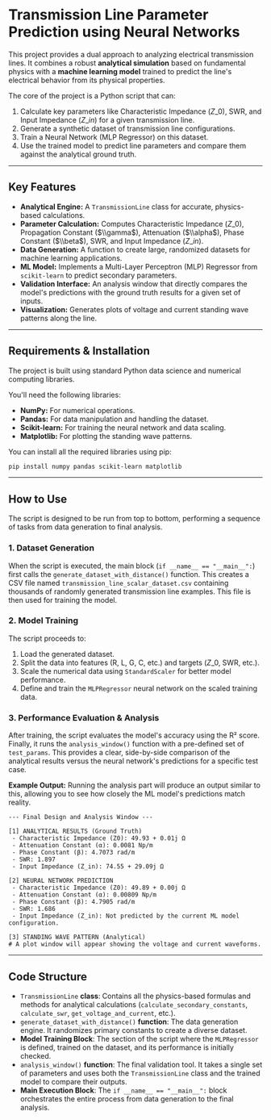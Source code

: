 # Transmission Line Parameter Prediction using Neural Networks

This project provides a dual approach to analyzing electrical transmission lines. It combines a robust **analytical simulation** based on fundamental physics with a **machine learning model** trained to predict the line's electrical behavior from its physical properties.

The core of the project is a Python script that can:

1.  Calculate key parameters like Characteristic Impedance ($Z\_0$), SWR, and Input Impedance ($Z\_{in}$) for a given transmission line.
2.  Generate a synthetic dataset of transmission line configurations.
3.  Train a Neural Network (MLP Regressor) on this dataset.
4.  Use the trained model to predict line parameters and compare them against the analytical ground truth.

-----

## Key Features

  * **Analytical Engine:** A `TransmissionLine` class for accurate, physics-based calculations.
  * **Parameter Calculation:** Computes Characteristic Impedance ($Z\_0$), Propagation Constant ($\\gamma$), Attenuation ($\\alpha$), Phase Constant ($\\beta$), SWR, and Input Impedance ($Z\_{in}$).
  * **Data Generation:** A function to create large, randomized datasets for machine learning applications.
  * **ML Model:** Implements a Multi-Layer Perceptron (MLP) Regressor from `scikit-learn` to predict secondary parameters.
  * **Validation Interface:** An analysis window that directly compares the model's predictions with the ground truth results for a given set of inputs.
  * **Visualization:** Generates plots of voltage and current standing wave patterns along the line.

-----

## Requirements & Installation

The project is built using standard Python data science and numerical computing libraries.

You'll need the following libraries:

  * **NumPy:** For numerical operations.
  * **Pandas:** For data manipulation and handling the dataset.
  * **Scikit-learn:** For training the neural network and data scaling.
  * **Matplotlib:** For plotting the standing wave patterns.

You can install all the required libraries using pip:

```bash
pip install numpy pandas scikit-learn matplotlib
```

-----

## How to Use

The script is designed to be run from top to bottom, performing a sequence of tasks from data generation to final analysis.

### 1\. Dataset Generation

When the script is executed, the main block (`if __name__ == "__main__":`) first calls the `generate_dataset_with_distance()` function. This creates a CSV file named `transmission_line_scalar_dataset.csv` containing thousands of randomly generated transmission line examples. This file is then used for training the model.

### 2\. Model Training

The script proceeds to:

1.  Load the generated dataset.
2.  Split the data into features (R, L, G, C, etc.) and targets ($Z\_0$, SWR, etc.).
3.  Scale the numerical data using `StandardScaler` for better model performance.
4.  Define and train the `MLPRegressor` neural network on the scaled training data.

### 3\. Performance Evaluation & Analysis

After training, the script evaluates the model's accuracy using the R² score. Finally, it runs the `analysis_window()` function with a pre-defined set of `test_params`. This provides a clear, side-by-side comparison of the analytical results versus the neural network's predictions for a specific test case.

**Example Output:**
Running the analysis part will produce an output similar to this, allowing you to see how closely the ML model's predictions match reality.

```text
--- Final Design and Analysis Window ---

[1] ANALYTICAL RESULTS (Ground Truth)
 - Characteristic Impedance (Z0): 49.93 + 0.01j Ω
 - Attenuation Constant (α): 0.0081 Np/m
 - Phase Constant (β): 4.7073 rad/m
 - SWR: 1.897
 - Input Impedance (Z_in): 74.55 + 29.09j Ω

[2] NEURAL NETWORK PREDICTION
 - Characteristic Impedance (Z0): 49.89 + 0.00j Ω
 - Attenuation Constant (α): 0.00809 Np/m
 - Phase Constant (β): 4.7905 rad/m
 - SWR: 1.686
 - Input Impedance (Z_in): Not predicted by the current ML model configuration.

[3] STANDING WAVE PATTERN (Analytical)
# A plot window will appear showing the voltage and current waveforms.
```

-----

## Code Structure

  * `TransmissionLine` **class**: Contains all the physics-based formulas and methods for analytical calculations (`calculate_secondary_constants`, `calculate_swr`, `get_voltage_and_current`, etc.).
  * `generate_dataset_with_distance()` **function**: The data generation engine. It randomizes primary constants to create a diverse dataset.
  * **Model Training Block**: The section of the script where the `MLPRegressor` is defined, trained on the dataset, and its performance is initially checked.
  * `analysis_window()` **function**: The final validation tool. It takes a single set of parameters and uses both the `TransmissionLine` class and the trained model to compare their outputs.
  * **Main Execution Block**: The `if __name__ == "__main__":` block orchestrates the entire process from data generation to the final analysis.
